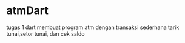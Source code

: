 # atmDart
tugas 1 dart membuat program atm dengan transaksi sederhana tarik tunai,setor tunai, dan cek saldo
